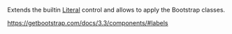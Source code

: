 Extends the builtin [Literal](/docs/controls/builtin/Literal/{branch}) control and allows to apply the Bootstrap classes.

<https://getbootstrap.com/docs/3.3/components/#labels>